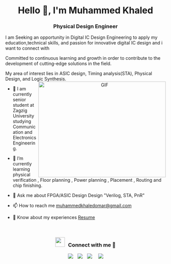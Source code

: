 <h1 align="center">Hello 👋, I'm Muhammed Khaled</h1>
<h3 align="center">Physical Design Engineer </h3>


<div size='20px'> I am Seeking an opportunity in Digital IC Design Engineering to apply my education,technical skills, and passion for innovative digital IC design and i want to connect with
</div>
<p></p>
<div size='20px'> Committed to continuous learning and growth in order to contribute to the development of cutting-edge solutions in the field.
</div>
<p></p>
<div size='20px'> My area of interest lies in ASIC design, Timing analysis(STA), Physical Design, and Logic Synthesis.
</div>

<a target="_blank" align="center">
  <img align="right" top="500" height="300" width="400" alt="GIF" src="https://media.giphy.com/media/SWoSkN6DxTszqIKEqv/giphy.gif">
</a>

- 🔭 I am currently senior student at Zagzig University studying Communication and Electronics Engineering.

- 🌱 I’m currently learning physical verification , Floor planning , Power planning , Placement , Routing and chip finishing.

- 💬  Ask me about FPGA/ASIC Design Design "Verilog, STA, PnR"

- 📫 How to reach me muhammedkhaledomar@gmail.com

- 📄 Know about my experiences <a href="https://bit.ly/MadoResume">Resume</a>
<br/>
<h3 align="center" > <img src="[https://media.giphy.com/media/iY8CRBdQXODJSCERIr/giphy.gif](https://media.giphy.com/media/xUPGGu9zmB3gYjxzdC/giphy.gif)" width="30" height="30" style="margin-right: 10px;">Connect with me 🤝 </h3>

<p></p>
<p align="center">

 <div align="center"  class="icons-social" style="margin-left: 10px;">
        <a style="margin-left: 10px;"  target="_blank" href="http://www.linkedin.com/in/basem-hesham-043471235">
      <img src="https://img.icons8.com/doodle/40/000000/linkedin--v2.png"></a>
        <a style="margin-left: 10px;" target="_blank" href="https://github.com/basemhesham">
          <img src="https://img.icons8.com/doodle/40/000000/github--v1.png"></a>
        <a style="margin-left: 10px;" target="_blank" href="https://www.facebook.com/basemelswedy1">
    <img src="https://img.icons8.com/doodle/40/000000/facebook--v1.png"></a>
    <a style="margin-left: 10px;" target="_blank" href="https://stackoverflow.com/users/12053852/saurabh-chavan?tab=profile">
    <a style="margin-left: 5px;" target="_blank" href="https://bit.ly/3NKAfSb">
          <img src="https://img.icons8.com/plasticine/0.5x/resume.png" ></a>
      </div>

</p>
